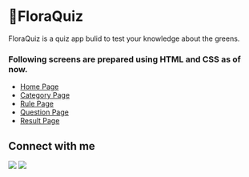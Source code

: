 # 🌿FloraQuiz

FloraQuiz is a quiz app bulid to test your knowledge about the greens.

### Following screens are prepared using HTML and CSS as of now.

- [Home Page](https://flora-quiz.netlify.app/)
- [Category Page](https://flora-quiz.netlify.app/#category)
- [Rule Page](https://flora-quiz.netlify.app/pages/rulespage/rules)
- [Question Page](https://flora-quiz.netlify.app/pages/questionpage/basicgardening/question1)
- [Result Page](https://flora-quiz.netlify.app/pages/resultPage/result.html)




## Connect with me

<a href="https://twitter.com/vrinda_mahajan"><img src="https://img.shields.io/badge/Twitter-1DA1F2?style=for-the-badge&logo=twitter&logoColor=white"/></a>
<a href="https://www.linkedin.com/in/vrinda-mahajan-7a2b2a20b/"><img src="https://img.shields.io/badge/LinkedIn-0077B5?style=for-the-badge&logo=linkedin&logoColor=white"/></a>